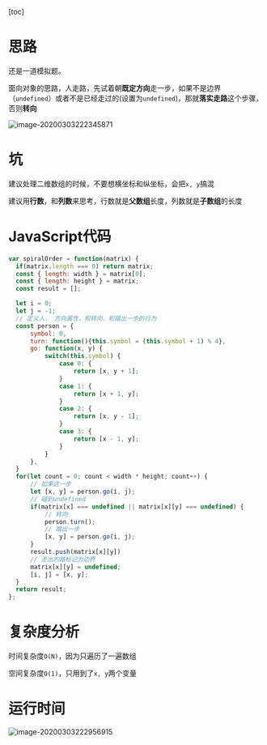 [toc]

# 思路

还是一道模拟题。

面向对象的思路，人走路，先试着朝**既定方向**走一步，如果不是边界（`undefined`）或者不是已经走过的(设置为`undefined`)，那就**落实走路**这个步骤，否则**转向**

![image-20200303222345871](C:\Users\Max\AppData\Roaming\Typora\typora-user-images\image-20200303222345871.png)

# 坑

建议处理二维数组的时候，不要想横坐标和纵坐标，会把`x, y`搞混

建议用**行数**，和**列数**来思考，行数就是**父数组**长度，列数就是**子数组**的长度

# JavaScript代码

```javascript
var spiralOrder = function(matrix) {
  if(matrix.length === 0) return matrix;
  const { length: width } = matrix[0];
  const { length: height } = matrix;
  const result = [];

  let i = 0;
  let j = -1;
  // 定义人， 方向属性，和转向、和踏出一步的行为
  const person = {
      symbol: 0,
      turn: function(){this.symbol = (this.symbol + 1) % 4},
      go: function(x, y) {
          switch(this.symbol) {
              case 0: {
                  return [x, y + 1];
              }
              case 1: {
                  return [x + 1, y];
              }
              case 2: {
                  return [x, y - 1];
              }
              case 3: {
                  return [x - 1, y];
              }                
          }
      },
  }
  for(let count = 0; count < width * height; count++) {
      // 如果这一步
      let [x, y] = person.go(i, j);
      // 碰到undefined
      if(matrix[x] === undefined || matrix[x][y] === undefined) {
          // 转向
          person.turn();
          // 踏出一步
          [x, y] = person.go(i, j);
      }
      result.push(matrix[x][y])
      // 走出的路标记为边界
      matrix[x][y] = undefined;
      [i, j] = [x, y];
  }
  return result;
};
```

# 复杂度分析

时间复杂度`O(N)`，因为只遍历了一遍数组

空间复杂度`O(1)`，只用到了`x, y`两个变量

# 运行时间

![image-20200303222956915](C:\Users\Max\AppData\Roaming\Typora\typora-user-images\image-20200303222956915.png)